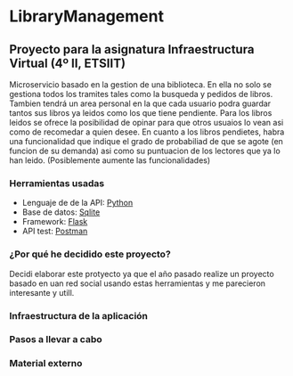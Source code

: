# LibraryManagement

## Proyecto para la asignatura Infraestructura Virtual (4º II, ETSIIT)
Microservicio basado en la gestion de una biblioteca. En ella no solo se gestiona todos los tramites tales como la busqueda y pedidos de libros. Tambien tendrá un area personal en la que cada usuario podra guardar tantos sus libros ya leidos como los que tiene pendiente. Para los libros leidos se ofrece la posibilidad de opinar para que otros usuaios lo vean asi como de recomedar a quien desee. En cuanto a los libros pendietes, habra una funcionalidad que indique el grado de probabiliad de que se agote (en funcion de su demanda) asi como su puntuacion de los lectores que ya lo han leido. (Posiblemente aumente las funcionalidades)

### Herramientas usadas
* Lenguaje de de la API: [Python](https://www.python.org)
* Base de datos: [Sqlite](https://sqlite.org/index.html)
* Framework: [Flask](https://palletsprojects.com/p/flask/)
* API test: [Postman](https://www.getpostman.com/)

### ¿Por qué he decidido este proyecto?
Decidi elaborar este protyecto ya que el año pasado realize un proyecto basado en uan red social usando estas herramientas y me parecieron interesante y utill.

### Infraestructura de la aplicación

### Pasos a llevar a cabo

### Material externo
